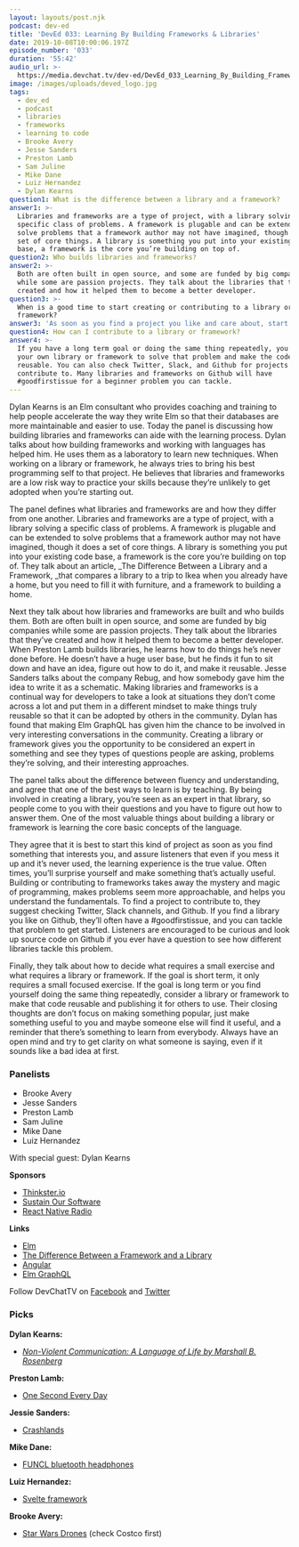 ```yaml
---
layout: layouts/post.njk
podcast: dev-ed
title: 'DevEd 033: Learning By Building Frameworks & Libraries'
date: 2019-10-08T10:00:06.197Z
episode_number: '033'
duration: '55:42'
audio_url: >-
  https://media.devchat.tv/dev-ed/DevEd_033_Learning_By_Building_Frameworks_And_Libraries.mp3
image: /images/uploads/deved_logo.jpg
tags:
  - dev_ed
  - podcast
  - libraries
  - frameworks
  - learning to code
  - Brooke Avery
  - Jesse Sanders
  - Preston Lamb
  - Sam Juline
  - Mike Dane
  - Luiz Hernandez
  - Dylan Kearns
question1: What is the difference between a library and a framework?
answer1: >-
  Libraries and frameworks are a type of project, with a library solving a
  specific class of problems. A framework is plugable and can be extended to
  solve problems that a framework author may not have imagined, though it does a
  set of core things. A library is something you put into your existing code
  base, a framework is the core you’re building on top of.
question2: Who builds libraries and frameworks?
answer2: >-
  Both are often built in open source, and some are funded by big companies
  while some are passion projects. They talk about the libraries that they’ve
  created and how it helped them to become a better developer. 
question3: >-
  When is a good time to start creating or contributing to a library or
  framework?
answer3: 'As soon as you find a project you like and care about, start contributing!'
question4: How can I contribute to a library or framework?
answer4: >-
  If you have a long term goal or doing the same thing repeatedly, you can make
  your own library or framework to solve that problem and make the code
  reusable. You can also check Twitter, Slack, and Github for projects to
  contribute to. Many libraries and frameworks on Github will have
  #goodfirstissue for a beginner problem you can tackle.
---
```

Dylan Kearns is an Elm consultant who provides coaching and training to help people accelerate the way they write Elm so that their databases are more maintainable and easier to use. Today the panel is discussing how building libraries and frameworks can aide with the learning process. Dylan talks about how building frameworks and working with languages has helped him. He uses them as a laboratory to learn new techniques. When working on a library or framework, he always tries to bring his best programming self to that project. He believes that libraries and frameworks are a low risk way to practice your skills because they’re unlikely to get adopted when you’re starting out.

The panel defines what libraries and frameworks are and how they differ from one another. Libraries and frameworks are a type of project, with a library solving a specific class of problems. A framework is plugable and can be extended to solve problems that a framework author may not have imagined, though it does a set of core things. A library is something you put into your existing code base, a framework is the core you’re building on top of. They talk about an article, _The Difference Between a Library and a Framework, _that compares a library to a trip to Ikea when you already have a home, but you need to fill it with furniture, and a framework to building a home. 

Next they talk about how libraries and frameworks are built and who builds them. Both are often built in open source, and some are funded by big companies while some are passion projects. They talk about the libraries that they’ve created and how it helped them to become a better developer. When Preston Lamb builds libraries, he learns how to do things he’s never done before. He doesn’t have a huge user base, but he finds it fun to sit down and have an idea, figure out how to do it, and make it reusable. Jesse Sanders talks about the company Rebug, and how somebody gave him the idea to write it as a schematic. Making libraries and frameworks is a continual way for developers to take a look at situations they don’t come across a lot and put them in a different mindset to make things truly reusable so that it can be adopted by others in the community. Dylan has found that making Elm GraphQL has given him the chance to be involved in very interesting conversations in the community. Creating a library or framework gives you the opportunity to be considered an expert in something and see they types of questions people are asking, problems they’re solving, and their interesting approaches.

The panel talks about the difference between fluency and understanding, and agree that one of the best ways to learn is by teaching. By being involved in creating a library, you’re seen as an expert in that library, so people come to you with their questions and you have to figure out how to answer them. One of the most valuable things about building a library or framework is learning the core basic concepts of the language. 

They agree that it is best to start this kind of project as soon as you find something that interests you, and assure listeners that even if you mess it up and it’s never used, the learning experience is the true value. Often times, you’ll surprise yourself and make something that’s actually useful. Building or contributing to frameworks takes away the mystery and magic of programming, makes problems seem more approachable, and helps you understand the fundamentals. To find a project to contribute to, they suggest checking Twitter, Slack channels, and Github. If you find a library you like on Github, they’ll often have a #goodfirstissue, and you can tackle that problem to get started. Listeners are encouraged to be curious and look up source code on Github if you ever have a question to see how different libraries tackle this problem. 

Finally, they talk about how to decide what requires a small exercise and what requires a library or framework. If the goal is short term, it only requires a small focused exercise. If the goal is long term or you find yourself doing the same thing repeatedly, consider a library or framework to make that code reusable and publishing it for others to use. Their closing thoughts are don’t focus on making something popular, just make something useful to you and maybe someone else will find it useful, and a reminder that there’s something to learn from everybody. Always have an open mind and try to get clarity on what someone is saying, even if it sounds like a bad idea at first.


### **Panelists**



*   Brooke Avery
*   Jesse Sanders
*   Preston Lamb
*   Sam Juline
*   Mike Dane
*   Luiz Hernandez

With special guest: Dylan Kearns

**Sponsors**



*   [Thinkster.io](https://thinkster.io/)
*   [Sustain Our Software](https://devchat.tv/sustain-our-software/)
*   [React Native Radio](https://devchat.tv/react-native-radio/)

**Links**



*   [Elm](https://elm-lang.org/)
*   [The Difference Between a Framework and a Library](https://www.freecodecamp.org/news/the-difference-between-a-framework-and-a-library-bd133054023f/)
*   [Angular](https://angular.io/)
*   [Elm GraphQL](https://github.com/dillonkearns/elm-graphql)

Follow DevChatTV on [Facebook](https://www.facebook.com/DevChattv/?__tn__=%2Cd%2CP-R&eid=ARDBDrBnK71PDmx_8gE_IeIEo5SnM7cyzylVBjAwfaOo1ck_6q3GXuRBfaUQZaWVvFGyEVjrhDwnS_tV) and [Twitter](https://twitter.com/devchattv?lang=en)


### **Picks**

**Dylan Kearns:**



*   _[Non-Violent Communication: A Language of Life by Marshall B. Rosenberg](https://www.amazon.com/Nonviolent-Communication-Language-Marshall-Rosenberg/dp/1892005034?ie=UTF8&qid=1548462018&sr=8-1&linkCode=ll1&tag=devchattv-20&linkId=f06bfe7482dca8bb751ed6d7cc86e2ab&language=en_US)_

**Preston Lamb:**



*   [One Second Every Day](https://1se.co/)

**Jessie Sanders:**



*   [Crashlands](https://www.crashlands.net/)

**Mike Dane:**



*   [FUNCL bluetooth headphones](https://funcl.com/)

**Luiz Hernandez:**



*   [Svelte framework](https://svelte.dev/)

**Brooke Avery:**



*   [Star Wars Drones](https://www.amazon.com/Propel-Star-Wars-Quadcopter-Collectors/dp/B01N3QKS3X?ie=UTF8&qid=1548462018&sr=8-1&linkCode=ll1&tag=devchattv-20&linkId=f06bfe7482dca8bb751ed6d7cc86e2ab&language=en_US) (check Costco first)

<!-- Docs to Markdown version 1.0β17 -->
